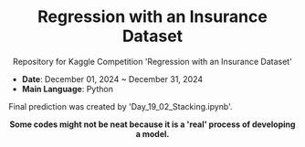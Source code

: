<div align="center">
  
# Regression with an Insurance Dataset

Repository for Kaggle Competition 'Regression with an Insurance Dataset'

</div>

- **Date**: December 01, 2024 ~  December 31, 2024
- **Main Language**: Python

Final prediction was created by 'Day_19_02_Stacking.ipynb'.

<div align="center">

**Some codes might not be neat because it is a 'real' process of developing a model.**

</div>
